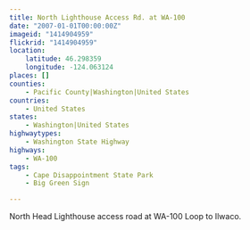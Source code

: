 ```yaml
---
title: North Lighthouse Access Rd. at WA-100
date: "2007-01-01T00:00:00Z"
imageid: "1414904959"
flickrid: "1414904959"
location:
    latitude: 46.298359
    longitude: -124.063124
places: []
counties:
    - Pacific County|Washington|United States
countries:
    - United States
states:
    - Washington|United States
highwaytypes:
    - Washington State Highway
highways:
    - WA-100
tags:
    - Cape Disappointment State Park
    - Big Green Sign

---
```

North Head Lighthouse access road at WA-100 Loop to Ilwaco.